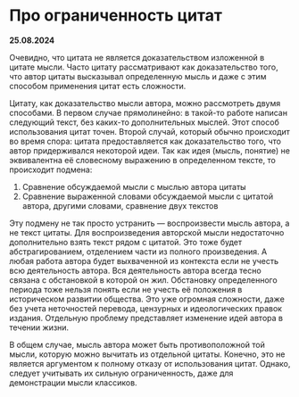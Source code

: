 # Про ограниченность цитат

**25.08.2024**

Очевидно, что цитата не является доказательством изложенной в цитате мысли. Часто цитату рассматривают как доказательство того, что автор цитаты высказывал определенную мысль и даже с этим способом применения цитат есть сложности.

Цитату, как доказательство мысли автора, можно рассмотреть двумя способами. В первом случае прямолинейно: в такой-то работе написан следующий текст, без каких-то дополнительных мыслей. Этот способ использования цитат точен. Второй случай, который обычно происходит во время спора: цитата предоставляется как доказательство того, что автор придерживался некоторой идеи. Так как идея (мысль, понятие) не эквивалентна её словесному выражению в определенном тексте, то происходит подмена: 

1. Сравнение обсуждаемой мысли с мыслью автора цитаты
2. Сравнение выраженной словами обсуждаемой мысли с цитатой автора, другими словами, сравнение двух текстов

Эту подмену не так просто устранить — воспроизвести мысль автора, а не текст цитаты. Для воспроизведения авторской мысли недостаточно дополнительно взять текст рядом с цитатой. Это тоже будет абстрагированием, отделением части из полного произведения. А любая работа автора будет выхваченной из контекста если не учесть всю деятельность автора. Вся деятельность автора всегда тесно связана с обстановкой в которой он жил. Обстановку определенного периода тоже нельзя понять если не учесть её положения в историческом развитии общества. Это уже огромная сложности, даже без учета неточностей перевода, цензурных и идеологических правок издания. Отдельную проблему представляет изменение идей автора в течении жизни.

В общем случае, мысль автора может быть противоположной той мысли, которую можно вычитать из отдельной цитаты. Конечно, это не является аргументом к полному отказу от использования цитат. Однако, следует учитывать их сильную ограниченность, даже для демонстрации мысли классиков.